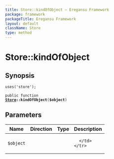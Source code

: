 ```yaml
---
title: Store::kindOfObject — Eregansu Framework
package: framework
packageTitle: Eregansu Framework
layout: default
className: Store
type: method
---
```


# Store::kindOfObject

## Synopsis

<code>uses('store');</code>

<code>public function <b><a href="Store">Store</a>::kindOfObject</b>(<b>$object</b>)</code>

## Parameters

<table>
  <thead>
    <tr>
      <th>Name</th>
      <th>Direction</th>
      <th>Type</th>
      <th>Description</th>
    </tr>
  </thead>
  <tbody>
    <tr>
      <td><code>$object</code>
      <td><i></i></td>
      <td></td>
      <td>

      </td>
    </tr>
  </tbody>
</table>


